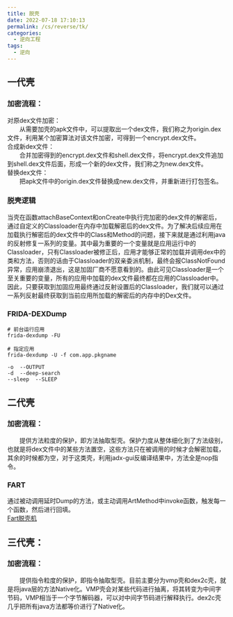 ```yaml
---
title: 脱壳
date: 2022-07-18 17:10:13
permalink: /cs/reverse/tk/
categories: 
  - 逆向工程
tags: 
  - 逆向
---
```

## 一代壳
### 加密流程：
对原dex文件加密：  
&emsp;&emsp;从需要加壳的apk文件中，可以提取出一个dex文件，我们称之为origin.dex文件，利用某个加密算法对该文件加密，可得到一个encrypt.dex文件。  
合成新dex文件：  
&emsp;&emsp;合并加密得到的encrypt.dex文件和shell.dex文件，将encrypt.dex文件追加到shell.dex文件后面，形成一个新的dex文件，我们称之为new.dex文件。  
替换dex文件：  
&emsp;&emsp;把apk文件中的origin.dex文件替换成new.dex文件，并重新进行打包签名。  
### 脱壳逻辑
当壳在函数attachBaseContext和onCreate中执行完加密的dex文件的解密后，通过自定义的Classloader在内存中加载解密后的dex文件。为了解决后续应用在加载执行解密后的dex文件中的Class和Method的问题，接下来就是通过利用java的反射修复一系列的变量。其中最为重要的一个变量就是应用运行中的Classloader，只有Classloader被修正后，应用才能够正常的加载并调用dex中的类和方法，否则的话由于Classloader的双亲委派机制，最终会报ClassNotFound异常，应用崩溃退出，这是加固厂商不愿意看到的。由此可见Classloader是一个至关重要的变量，所有的应用中加载的dex文件最终都在应用的Classloader中。
因此，只要获取到加固应用最终通过反射设置后的Classloader，我们就可以通过一系列反射最终获取到当前应用所加载的解密后的内存中的Dex文件。
### FRIDA-DEXDump
```shell
# 前台运行应用
frida-dexdump -FU

# 指定应用
frida-dexdump -U -f com.app.pkgname

-o  --OUTPUT
-d  --deep-search
--sleep  --SLEEP
```
## 二代壳
### 加密流程：
&emsp;&emsp;提供方法粒度的保护，即方法抽取型壳。保护力度从整体细化到了方法级别，也就是将dex文件中的某些方法置空，这些方法只在被调用的时候才会解密加载，其余的时候都为空，对于这类壳，利用jadx-gui反编译结果中，方法全是nop指令。  
### FART
通过被动调用延时Dump的方法，或主动调用ArtMethod中invoke函数，触发每一个函数，然后进行回填。  
[Fart脱壳机](https://github.com/hanbinglengyue/FART)
## 三代壳：  
### 加密流程：
&emsp;&emsp;提供指令粒度的保护，即指令抽取型壳。目前主要分为vmp壳和dex2c壳，就是将java层的方法Native化。VMP壳会对某些代码进行抽离，将其转变为中间字节码，VMP相当于一个字节解码器，可以对中间字节码进行解释执行。dex2c壳几乎把所有java方法都等价进行了Native化。